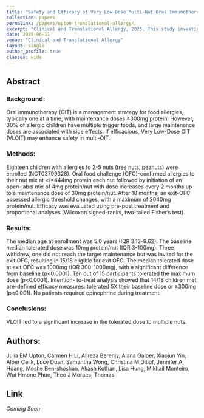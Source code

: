 ```yaml
---
title: "Safety and Efficacy of Very Low-Dose Multi-Nut Oral Immunotherapy in Children"
collection: papers
permalink: /papers/upton-translational-allergy/
excerpt: "Clinical and Translational Allergy, 2025. This study investigates the safety and efficacy of very low-dose oral immunotherapy for children with multiple nut allergies."
date: 2025-06-11
venue: "Clinical and Translational Allergy"
layout: single
author_profile: true
classes: wide
---
```


## Abstract

### Background: 

Oral immunotherapy (OIT) is a management strategy for food allergies, typically one
at a time, with maintenance doses ≥300mg protein. However, 30% of allergic children have multiple
trigger foods, and large maintenance doses are associated with side effects. If efficacious, Very
Low-Dose OIT (VLOIT) may enhance safety in multi-OIT.

### Methods: 
Eighteen children with allergies to 2-5 nuts (tree nuts, peanuts) were enrolled
(NCT03799328). Oral food challenge (OFC)-confirmed allergies to their nut mix at </=444mg protein
each nut followed by initiation of an open-label mix of 4mg protein/nut with dose increases every 2
months up to a maintenance dose of 30mg protein/nut. After 18 months, an exit-OFC assessed
allergic threshold changes, with a maximum of 2040mg protein/nut. Efficacy was evaluated using
pre-post treatment and proportional analyses (Wilcoxon signed-ranks, two-tailed Fisher’s test).

### Results: 
The median age at enrollment was 5.0 years (IQR 3.13-9.62). The baseline median
tolerated dose was 10mg protein/nut (IQR 3-100mg). Three withdrew, one did not reach the target
maintenance but was invited for the exit OFC, resulting in 15/18 eligible for exit OFC. The median
tolerated dose at exit OFC was 1000mg (IQR 300-1000mg), with a significant difference from
baseline (p<0.0001). Ten out of 15 participants tolerated the maximum dose (p<0.0001). Intention-
to-treat analysis showed that 14/18 children met pre-defined efficacy measures: tolerated 5X their
baseline dose or ≥300mg (p<0.001). No patients required epinephrine during treatment.

### Conclusions: 
VLOIT led to a significant increase in the tolerated dose to multiple nuts.

## Authors:
Julia EM Upton, Carmen H Li, Alireza Berenjy, Alana Galper, Xiaojun Yin, 
Alper Celik, Lucy Duan, Samantha Wong, Christina M Ditlof, Jennifer A Hoang, 
Moshe Ben-shoshan, Akash Kothari, Lisa Hung, Mikhail Monteiro, Wut Hmone Phue, 
Theo J Moraes, Thomas 

## Link

*Coming Soon*